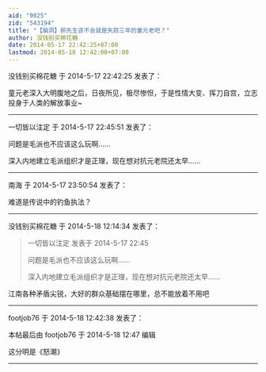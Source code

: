 ```yaml
---
aid: "9025"
zid: "543194"
title: "【脑洞】郝先生该不会就是失踪三年的童元老吧？"
author: 没钱别买棉花糖
date: 2014-05-17 22:42:25+07:00
lastmod: 2014-05-18 12:42:00+07:00
---
```


没钱别买棉花糖 于 2014-5-17 22:42:25 发表了：

童元老深入大明腹地之后，日夜所见，极尽惨怛，于是性情大变、挥刀自宫，立志投身于人类的解放事业~

---

一切皆以注定 于 2014-5-17 22:45:51 发表了：

问题是毛派也不应该这么玩啊……

深入内地建立毛派组织才是正理，现在想对抗元老院还太早……

---

南海 于 2014-5-17 23:50:54 发表了：

难道是传说中的钓鱼执法？

---

没钱别买棉花糖 于 2014-5-18 12:14:34 发表了：

> 一切皆以注定 发表于 2014-5-17 22:45
>
> 问题是毛派也不应该这么玩啊……
>
> 深入内地建立毛派组织才是正理，现在想对抗元老院还太早……

江南各种矛盾尖锐，大好的群众基础摆在哪里，总不能放着不用吧

---

footjob76 于 2014-5-18 12:42:38 发表了：

本帖最后由 footjob76 于 2014-5-18 12:47 编辑

这分明是《怒潮》

---
